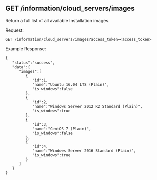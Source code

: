 
## GET /information/cloud_servers/images

Return a full list of all available Installation images.

Request:
```
GET /information/cloud_servers/images?access_token=<access_token>
```

Example Response:
```
{  
   "status":"success",
   "data":{  
      "images":[  
         {  
            "id":1,
            "name":"Ubuntu 16.04 LTS (Plain)",
            "is_windows":false
         },
         {  
            "id":2,
            "name":"Windows Server 2012 R2 Standard (Plain)",
            "is_windows":true
         },
         {  
            "id":3,
            "name":"CentOS 7 (Plain)",
            "is_windows":false
         },
         {  
            "id":4,
            "name":"Windows Server 2016 Standard (Plain)",
            "is_windows":true
         }
      ]
   }
}
```